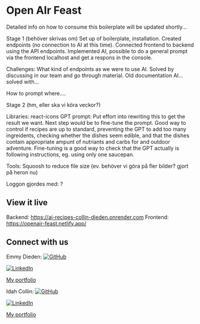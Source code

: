 # Open AIr Feast

Detailed info on how to consume this boilerplate will be updated shortly...

Stage 1 (behöver skrivas om)
Set up of boilerplate, installation. Created endpoints (no connection to AI at this time). Connected frontend to backend using the API endpoints. Implemented AI, possible to do a general prompt via the frontend localhost and get a respons in the console.

Challenges:
What kind of endpoints as we were to use AI. Solved by discussing in our team and go through material.
Old documentation AI... solved with...

How to prompt where....

Stage 2 (hm, eller ska vi köra veckor?)

Libraries: react-icons
GPT prompt: Put effort into rewriting this to get the result we want. Next step would be to fine-tune the prompt. Good way to control if recipes are up to standard, preventing the GPT to add too many ingreidents, checking whether the dishes seem edible, and that the dishes contain appropriate ampunt of nutriants and carbs for and outdoor adventure. Fine-tuning is a good way to check that the GPT actually is following instructions, eg. using only one saucepan.

Tools: Squoosh to reduce file size (ev. behöver vi göra på fler bilder? gjort på heron nu)

Loggon gjordes med: ?


## View it live

Backend: https://ai-recipes-collin-dieden.onrender.com
Frontend: https://openair-feast.netlify.app/

## Connect with us

Emmy Dieden:
[![GitHub](https://img.shields.io/badge/GitHub-black?style=flat-square&logo=github)](https://github.com/EmmyDieden)

[![LinkedIn](https://img.shields.io/badge/LinkedIn-blue?style=flat-square&logo=linkedin)](https://www.linkedin.com/in/emmy-dieden-774574283)

[My portfolio](https://emmy-dieden-portfolio.netlify.app/)

Idah Collin:
[![GitHub](https://img.shields.io/badge/GitHub-black?style=flat-square&logo=github)](https://github.com/IdahCollin)

[![LinkedIn](https://img.shields.io/badge/LinkedIn-blue?style=flat-square&logo=linkedin)](https://www.linkedin.com/in/idah-collin)

[My portfolio](https://idah-collin-portfolio.netlify.app/)
